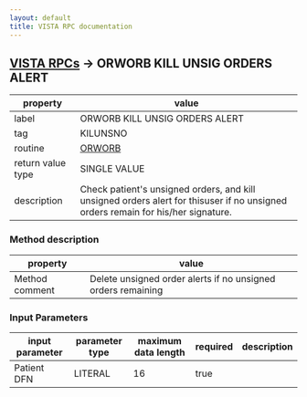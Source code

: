 ```yaml
---
layout: default
title: VISTA RPC documentation
---
```




## [VISTA RPCs](TableOfContent.md) &#8594; ORWORB KILL UNSIG ORDERS ALERT 

 property | value 
--- | --- 
 label | ORWORB KILL UNSIG ORDERS ALERT
 tag | KILUNSNO
 routine | [ORWORB](http://code.osehra.org/dox/Routine_ORWORB_source.html)
 return value type | SINGLE VALUE
 description | Check patient's unsigned orders, and kill unsigned orders alert for thisuser if no unsigned orders remain for his/her signature.


### Method description

 property | value 
--- | --- 
 Method comment | Delete unsigned order alerts if no unsigned orders remaining

### Input Parameters

| input parameter | parameter type | maximum data length | required | description | 
| --- | --- | --- | --- | --- | 
| Patient DFN | LITERAL | 16 | true |  | 